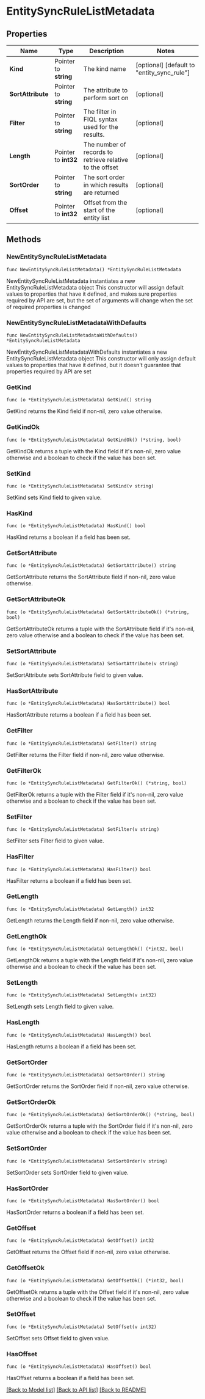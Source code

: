 # EntitySyncRuleListMetadata

## Properties

Name | Type | Description | Notes
------------ | ------------- | ------------- | -------------
**Kind** | Pointer to **string** | The kind name | [optional] [default to "entity_sync_rule"]
**SortAttribute** | Pointer to **string** | The attribute to perform sort on | [optional] 
**Filter** | Pointer to **string** | The filter in FIQL syntax used for the results. | [optional] 
**Length** | Pointer to **int32** | The number of records to retrieve relative to the offset | [optional] 
**SortOrder** | Pointer to **string** | The sort order in which results are returned | [optional] 
**Offset** | Pointer to **int32** | Offset from the start of the entity list | [optional] 

## Methods

### NewEntitySyncRuleListMetadata

`func NewEntitySyncRuleListMetadata() *EntitySyncRuleListMetadata`

NewEntitySyncRuleListMetadata instantiates a new EntitySyncRuleListMetadata object
This constructor will assign default values to properties that have it defined,
and makes sure properties required by API are set, but the set of arguments
will change when the set of required properties is changed

### NewEntitySyncRuleListMetadataWithDefaults

`func NewEntitySyncRuleListMetadataWithDefaults() *EntitySyncRuleListMetadata`

NewEntitySyncRuleListMetadataWithDefaults instantiates a new EntitySyncRuleListMetadata object
This constructor will only assign default values to properties that have it defined,
but it doesn't guarantee that properties required by API are set

### GetKind

`func (o *EntitySyncRuleListMetadata) GetKind() string`

GetKind returns the Kind field if non-nil, zero value otherwise.

### GetKindOk

`func (o *EntitySyncRuleListMetadata) GetKindOk() (*string, bool)`

GetKindOk returns a tuple with the Kind field if it's non-nil, zero value otherwise
and a boolean to check if the value has been set.

### SetKind

`func (o *EntitySyncRuleListMetadata) SetKind(v string)`

SetKind sets Kind field to given value.

### HasKind

`func (o *EntitySyncRuleListMetadata) HasKind() bool`

HasKind returns a boolean if a field has been set.

### GetSortAttribute

`func (o *EntitySyncRuleListMetadata) GetSortAttribute() string`

GetSortAttribute returns the SortAttribute field if non-nil, zero value otherwise.

### GetSortAttributeOk

`func (o *EntitySyncRuleListMetadata) GetSortAttributeOk() (*string, bool)`

GetSortAttributeOk returns a tuple with the SortAttribute field if it's non-nil, zero value otherwise
and a boolean to check if the value has been set.

### SetSortAttribute

`func (o *EntitySyncRuleListMetadata) SetSortAttribute(v string)`

SetSortAttribute sets SortAttribute field to given value.

### HasSortAttribute

`func (o *EntitySyncRuleListMetadata) HasSortAttribute() bool`

HasSortAttribute returns a boolean if a field has been set.

### GetFilter

`func (o *EntitySyncRuleListMetadata) GetFilter() string`

GetFilter returns the Filter field if non-nil, zero value otherwise.

### GetFilterOk

`func (o *EntitySyncRuleListMetadata) GetFilterOk() (*string, bool)`

GetFilterOk returns a tuple with the Filter field if it's non-nil, zero value otherwise
and a boolean to check if the value has been set.

### SetFilter

`func (o *EntitySyncRuleListMetadata) SetFilter(v string)`

SetFilter sets Filter field to given value.

### HasFilter

`func (o *EntitySyncRuleListMetadata) HasFilter() bool`

HasFilter returns a boolean if a field has been set.

### GetLength

`func (o *EntitySyncRuleListMetadata) GetLength() int32`

GetLength returns the Length field if non-nil, zero value otherwise.

### GetLengthOk

`func (o *EntitySyncRuleListMetadata) GetLengthOk() (*int32, bool)`

GetLengthOk returns a tuple with the Length field if it's non-nil, zero value otherwise
and a boolean to check if the value has been set.

### SetLength

`func (o *EntitySyncRuleListMetadata) SetLength(v int32)`

SetLength sets Length field to given value.

### HasLength

`func (o *EntitySyncRuleListMetadata) HasLength() bool`

HasLength returns a boolean if a field has been set.

### GetSortOrder

`func (o *EntitySyncRuleListMetadata) GetSortOrder() string`

GetSortOrder returns the SortOrder field if non-nil, zero value otherwise.

### GetSortOrderOk

`func (o *EntitySyncRuleListMetadata) GetSortOrderOk() (*string, bool)`

GetSortOrderOk returns a tuple with the SortOrder field if it's non-nil, zero value otherwise
and a boolean to check if the value has been set.

### SetSortOrder

`func (o *EntitySyncRuleListMetadata) SetSortOrder(v string)`

SetSortOrder sets SortOrder field to given value.

### HasSortOrder

`func (o *EntitySyncRuleListMetadata) HasSortOrder() bool`

HasSortOrder returns a boolean if a field has been set.

### GetOffset

`func (o *EntitySyncRuleListMetadata) GetOffset() int32`

GetOffset returns the Offset field if non-nil, zero value otherwise.

### GetOffsetOk

`func (o *EntitySyncRuleListMetadata) GetOffsetOk() (*int32, bool)`

GetOffsetOk returns a tuple with the Offset field if it's non-nil, zero value otherwise
and a boolean to check if the value has been set.

### SetOffset

`func (o *EntitySyncRuleListMetadata) SetOffset(v int32)`

SetOffset sets Offset field to given value.

### HasOffset

`func (o *EntitySyncRuleListMetadata) HasOffset() bool`

HasOffset returns a boolean if a field has been set.


[[Back to Model list]](../README.md#documentation-for-models) [[Back to API list]](../README.md#documentation-for-api-endpoints) [[Back to README]](../README.md)


